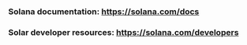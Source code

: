 ### Solana documentation: https://solana.com/docs

### Solar developer resources: https://solana.com/developers
